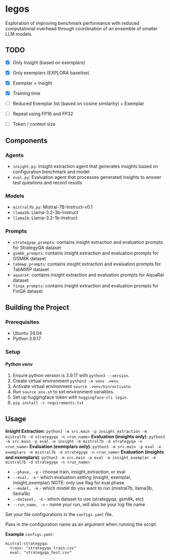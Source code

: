 # legos

Exploration of improving benchmark performance with reduced computational overhead through coordination of an ensemble of smaller LLM models.

## TODO
- [x] Only Insight (based on exemplars)
- [x] Only exemplars (EXPLORA baseline)
- [x] Exemplar + Insight 
- [x] Training time
- [ ] Reduced Exemplar list (based on cosine similarity) + Exemplar
- [ ] Repeat using FP16 and FP32
- [ ] Token / context size


## Components
### Agents
* `insight.py`: Insight extraction agent that generates insights based on configuration benchmark and model
* `eval.py`: Evaluation agent that processes generated insights to answer test questions and record results

### Models
* `mistral7b.py`: Mistral-7B-Instruct-v0.1
* `llama3b`: Llama-3.2-3b-Instruct
* `llama1b`: Llama-3.2-1b-Instruct

### Prompts
* `strategyqa_prompts`: contains insight extraction and evaluation prompts for StrategyQA dataset
* `gsm8k_prompts`: contains insight extraction and evaluation prompts for GSM8K dataset
* `tabmwp_prompts`: contains insight extraction and evaluation prompts for TabMWP dataset
* `aquarat`: contains insight extraction and evaluation prompts for AquaRat dataset
* `finqa_prompts`: contains insight extraction and evaluation prompts for FinQA dataset

## Building the Project

### Prerequisites
* Ubuntu 24.04
* Python 3.9.17

### Setup

#### Python venv
1. Ensure python version is 3.9.17 with `python3 --version`.
2. Create virtual environment `python3 -m venv .venv`.
3. Activate virtual environment `source .venv/bin/activate`.
4. Run `source env.sh` to set environment variables.
5. Set up huggingface token with `huggingface-cli login`.
6. `pip install -r requirements.txt`

## Usage
**Insight Extraction**: ```python3 -m src.main -p insight_extraction -m mistral7b -d strategyqa -n <run_name>```
**Evaluation (insights only)**: ```python3 -m src.main -p eval -e insight -m mistral7b -d strategyqa -n <run_name>```
**Evaluation (exemplars only)**: ```python3 -m src.main -p eval -e exemplars -m mistral7b -d strategyqa -n <run_name>```
**Evaluation (insights and exemplars)**: ```python3 -m src.main -p eval -e insight_exemplar -m mistral7b -d strategyqa -n <run_name>```

* `--phase, -p` - choose train, insight_extraction, or eval
* `--eval, -e` - which evaluation setting (insight, exemplar, insight_exemplar) NOTE: only use flag for eval phase
* `--model, -m` - which model do you want to run (mistral7b, llama3b, llama1b)
* `--dataset, -d` - which dataset to use (strategyqa, gsm8k, etc)
* `--run_name, -n` - name your run, will also be your log file name

Set your file configurations in the `configs.yaml` file.

Pass in the configuration name as an argument when running the script.

**Example** `configs.yaml`:
```
mistral-strategyqa:
  train: "strategyqa_train.csv"
  eval: "strategyqa_test.csv"
```
